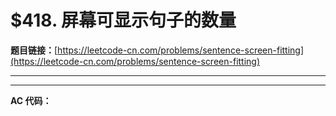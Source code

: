 # $418. 屏幕可显示句子的数量

**题目链接：**[https://leetcode-cn.com/problems/sentence-screen-fitting](https://leetcode-cn.com/problems/sentence-screen-fitting)

---

<Cards card="leetcode_418_sentence-screen-fitting"></Cards>

---

**AC 代码：**

```java

```